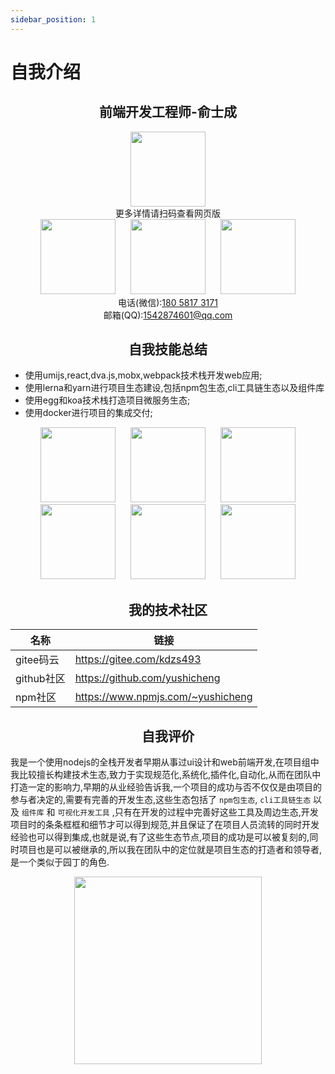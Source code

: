 ```yaml
---
sidebar_position: 1
---
```


# 自我介绍

<h2 align="center">前端开发工程师-俞士成</h2>

<div align="center">
  <img hspace="10" width="120" src="https://yushicheng.github.io/self-introduction/photos/qrcode.png"/>
  <div>更多详情请扫码查看网页版</div>
</div>

<div align="center">
  <img hspace="10" width="120" src="https://yushicheng.github.io/self-introduction/photos/WechatIMG2.jpeg"/>
  <img hspace="10" width="120" src="https://yushicheng.github.io/self-introduction/photos/WechatIMG4.jpeg"/>
  <img hspace="10" width="120" src="https://yushicheng.github.io/self-introduction/photos/WechatIMG5.jpeg"/>
</div>

<div align="center">
  <div>
    电话(微信):<a href="tel:18058173171">180 5817 3171</a>
  </div>
  <div>
    邮箱(QQ):<a href="mail:1542874601@qq.com">1542874601@qq.com</a>
  </div>
</div>

<h2 align="center">自我技能总结</h2>

- 使用umijs,react,dva.js,mobx,webpack技术栈开发web应用;
- 使用lerna和yarn进行项目生态建设,包括npm包生态,cli工具链生态以及组件库
- 使用egg和koa技术栈打造项目微服务生态;
- 使用docker进行项目的集成交付;

<div align="center">
  <img hspace="10" width="120" src="https://yushicheng.github.io/self-introduction/logos/20171113192033_1230.png"/>
  <img hspace="10" width="120" src="https://yushicheng.github.io/self-introduction/logos/1477618837-4668.jpg"/>
  <img hspace="10" width="120" src="https://yushicheng.github.io/self-introduction/logos/TB1zomHwxv1gK0jSZFFXXb0sXXa-200-200.png"/>
  <img hspace="10" width="120" src="https://yushicheng.github.io/self-introduction/logos/79596653-38f81200-80e1-11ea-98cd-1c6a3bb5de51.png"/>
  <img hspace="10" width="120" src="https://yushicheng.github.io/self-introduction/logos/JFKAMfmPehWfhBPdCjrw.svg"/>
  <img hspace="10" width="120" src="https://yushicheng.github.io/self-introduction/logos/docker.png"/>
</div>


<h2 align="center">我的技术社区</h2>

| 名称       | 链接                              |
| ---------- | --------------------------------- |
| gitee码云  | https://gitee.com/kdzs493         |
| github社区 | https://github.com/yushicheng     |
| npm社区    | https://www.npmjs.com/~yushicheng |

<h2 align="center">自我评价</h2>

我是一个使用nodejs的全栈开发者早期从事过ui设计和web前端开发,在项目组中我比较擅长构建技术生态,致力于实现规范化,系统化,插件化,自动化,从而在团队中打造一定的影响力,早期的从业经验告诉我,一个项目的成功与否不仅仅是由项目的参与者决定的,需要有完善的开发生态,这些生态包括了 `npm包生态`, `cli工具链生态` 以及 `组件库` 和 `可视化开发工具` ,只有在开发的过程中完善好这些工具及周边生态,开发项目时的条条框框和细节才可以得到规范,并且保证了在项目人员流转的同时开发经验也可以得到集成,也就是说,有了这些生态节点,项目的成功是可以被复刻的,同时项目也是可以被继承的,所以我在团队中的定位就是项目生态的打造者和领导者,是一个类似于园丁的角色.

<div align="center">
  <img hspace="10" width="300" src="https://yushicheng.github.io/self-introduction/photos/IMG_3708.jpg"/>
</div>